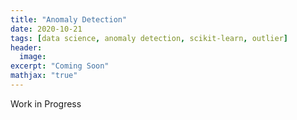 ```yaml
---
title: "Anomaly Detection"
date: 2020-10-21
tags: [data science, anomaly detection, scikit-learn, outlier]
header:
  image: 
excerpt: "Coming Soon"
mathjax: "true"
---
```


Work in Progress
